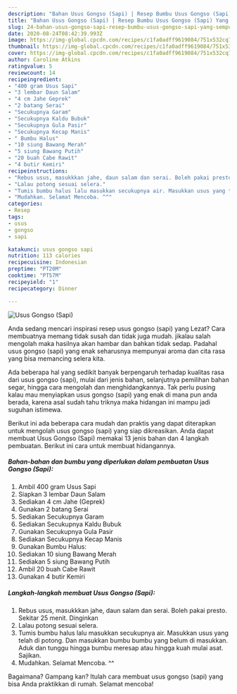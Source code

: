 ```yaml
---
description: "Bahan Usus Gongso (Sapi) | Resep Bumbu Usus Gongso (Sapi) Yang Sempurna"
title: "Bahan Usus Gongso (Sapi) | Resep Bumbu Usus Gongso (Sapi) Yang Sempurna"
slug: 24-bahan-usus-gongso-sapi-resep-bumbu-usus-gongso-sapi-yang-sempurna
date: 2020-08-24T08:42:39.993Z
image: https://img-global.cpcdn.com/recipes/c1fa0adff9619084/751x532cq70/usus-gongso-sapi-foto-resep-utama.jpg
thumbnail: https://img-global.cpcdn.com/recipes/c1fa0adff9619084/751x532cq70/usus-gongso-sapi-foto-resep-utama.jpg
cover: https://img-global.cpcdn.com/recipes/c1fa0adff9619084/751x532cq70/usus-gongso-sapi-foto-resep-utama.jpg
author: Caroline Atkins
ratingvalue: 5
reviewcount: 14
recipeingredient:
- "400 gram Usus Sapi"
- "3 lembar Daun Salam"
- "4 cm Jahe Geprek"
- "2 batang Serai"
- "Secukupnya Garam"
- "Secukupnya Kaldu Bubuk"
- "Secukupnya Gula Pasir"
- "Secukupnya Kecap Manis"
- " Bumbu Halus"
- "10 siung Bawang Merah"
- "5 siung Bawang Putih"
- "20 buah Cabe Rawit"
- "4 butir Kemiri"
recipeinstructions:
- "Rebus usus, masukkkan jahe, daun salam dan serai. Boleh pakai presto. Sekitar 25 menit. Dinginkan"
- "Lalau potong sesuai selera."
- "Tumis bumbu halus lalu masukkan secukupnya air. Masukkan usus yang telah di potong. Dan masukkan bumbu bumbu yang belum di masukkan. Aduk dan tunggu hingga bumbu meresap atau hingga kuah mulai asat. Sajikan."
- "Mudahkan. Selamat Mencoba. ^^"
categories:
- Resep
tags:
- usus
- gongso
- sapi

katakunci: usus gongso sapi 
nutrition: 113 calories
recipecuisine: Indonesian
preptime: "PT20M"
cooktime: "PT57M"
recipeyield: "1"
recipecategory: Dinner

---
```



![Usus Gongso (Sapi)](https://img-global.cpcdn.com/recipes/c1fa0adff9619084/751x532cq70/usus-gongso-sapi-foto-resep-utama.jpg)

Anda sedang mencari inspirasi resep usus gongso (sapi) yang Lezat? Cara membuatnya memang tidak susah dan tidak juga mudah. jikalau salah mengolah maka hasilnya akan hambar dan bahkan tidak sedap. Padahal usus gongso (sapi) yang enak seharusnya mempunyai aroma dan cita rasa yang bisa memancing selera kita.

Ada beberapa hal yang sedikit banyak berpengaruh terhadap kualitas rasa dari usus gongso (sapi), mulai dari jenis bahan, selanjutnya pemilihan bahan segar, hingga cara mengolah dan menghidangkannya. Tak perlu pusing kalau mau menyiapkan usus gongso (sapi) yang enak di mana pun anda berada, karena asal sudah tahu triknya maka hidangan ini mampu jadi suguhan istimewa.




Berikut ini ada beberapa cara mudah dan praktis yang dapat diterapkan untuk mengolah usus gongso (sapi) yang siap dikreasikan. Anda dapat membuat Usus Gongso (Sapi) memakai 13 jenis bahan dan 4 langkah pembuatan. Berikut ini cara untuk membuat hidangannya.

<!--inarticleads1-->

##### Bahan-bahan dan bumbu yang diperlukan dalam pembuatan Usus Gongso (Sapi):

1. Ambil 400 gram Usus Sapi
1. Siapkan 3 lembar Daun Salam
1. Sediakan 4 cm Jahe (Geprek)
1. Gunakan 2 batang Serai
1. Sediakan Secukupnya Garam
1. Sediakan Secukupnya Kaldu Bubuk
1. Gunakan Secukupnya Gula Pasir
1. Sediakan Secukupnya Kecap Manis
1. Gunakan  Bumbu Halus:
1. Sediakan 10 siung Bawang Merah
1. Sediakan 5 siung Bawang Putih
1. Ambil 20 buah Cabe Rawit
1. Gunakan 4 butir Kemiri




<!--inarticleads2-->

##### Langkah-langkah membuat Usus Gongso (Sapi):

1. Rebus usus, masukkkan jahe, daun salam dan serai. Boleh pakai presto. Sekitar 25 menit. Dinginkan
1. Lalau potong sesuai selera.
1. Tumis bumbu halus lalu masukkan secukupnya air. Masukkan usus yang telah di potong. Dan masukkan bumbu bumbu yang belum di masukkan. Aduk dan tunggu hingga bumbu meresap atau hingga kuah mulai asat. Sajikan.
1. Mudahkan. Selamat Mencoba. ^^




Bagaimana? Gampang kan? Itulah cara membuat usus gongso (sapi) yang bisa Anda praktikkan di rumah. Selamat mencoba!
